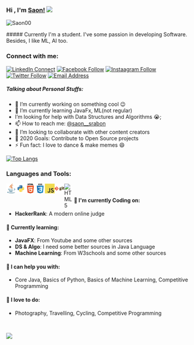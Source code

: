 ### Hi , I'm [Saon!](https://github.com/Saon00) <img src="https://media.giphy.com/media/hvRJCLFzcasrR4ia7z/giphy.gif" width="25px">
<p align="left"> <img src="https://komarev.com/ghpvc/?username=Saon00&label=Views&color=blue&style=plastic" alt="Saon00" /> </p>
##### Currently I'm a student. I've some passion in developing Software. Besides, I like ML, AI too. 

### Connect with me:
[![LinkedIn Connect](https://img.shields.io/badge/%20-SaonSikder-black?color=2b2b2b&labelColor=0e76a8&logo=linkedin&logoColor=ffffff)](https://www.linkedin.com/in/md-saon-sikder-297a57187/)
[![Facebook Follow](https://img.shields.io/badge/%20-SaonSrabon-black?color=2b2b2b&labelColor=1976d2&logo=facebook&logoColor=ffffff)](https://www.facebook.com/saon.srabon/)
[![Instaagram Follow](https://img.shields.io/badge/%20-Saon__Srabon-black?color=2b2b2b&labelColor=FD1D1D&logo=instagram&logoColor=ffffff)](https://www.instagram.com/saon__srabon/)
[![Twitter Follow](https://img.shields.io/badge/%20-Srabon-black?color=2b2b2b&labelColor=00acee&logo=twitter&logoColor=ffffff)](https://twitter.com/Srabon29776482)
[![Email Address](https://img.shields.io/badge/%20-saon22@student.du.edu-black?color=2b2b2b&labelColor=D44638&logo=gmail&logoColor=fff)](mailto:saonsrabon00@gmail.com)

##### Talking about Personal Stuffs:
- 🔭 I’m currently working on something cool :wink:
- 🌱 I’m currently learning JavaFx, ML(not regular)
- I’m looking for help with Data Structures and Algorithms 😭;
- 📫 How to reach me: [@saon__srabon](https://www.instagram.com/saon__srabon/)
- 🤝 I’m looking to collaborate with other content creators
- 🥅 2020 Goals: Contribute to Open Source projects
- ⚡ Fun fact: I love to dance & make memes 😄

[![Top Langs](https://github-readme-stats.vercel.app/api/top-langs/?username=Saon00&text_color=91c752&bg_color=1f2430&layout=compact)](https://github.com/anuraghazra/github-readme-stats)

### Languages and Tools:
<img align="left" alt="HTML5" width="26px" src="https://raw.githubusercontent.com/github/explore/80688e429a7d4ef2fca1e82350fe8e3517d3494d/topics/java/java.png" />
<img align="left" alt="HTML5" width="26px" src="https://raw.githubusercontent.com/github/explore/80688e429a7d4ef2fca1e82350fe8e3517d3494d/topics/python/python.png" />
<img align="left" alt="HTML5" width="26px" src="https://raw.githubusercontent.com/github/explore/80688e429a7d4ef2fca1e82350fe8e3517d3494d/topics/html/html.png" />
<img align="left" alt="HTML5" width="26px" src="https://raw.githubusercontent.com/github/explore/80688e429a7d4ef2fca1e82350fe8e3517d3494d/topics/css/css.png" />
<img align="left" alt="HTML5" width="26px" src="https://raw.githubusercontent.com/github/explore/80688e429a7d4ef2fca1e82350fe8e3517d3494d/topics/javascript/javascript.png" />
<img align="left" alt="HTML5" width="26px" src="https://raw.githubusercontent.com/github/explore/80688e429a7d4ef2fca1e82350fe8e3517d3494d/topics/git/git.png" />
<img align="left" alt="HTML5" width="26px" src="https://images.g2crowd.com/uploads/product/image/large_detail/large_detail_1489700459/eclipse.png" />

<br/>

#### 🔭 I'm currently Coding on:

- **HackerRank**: A modern online judge

#### 🌱 Currently learning:

- **JavaFX**: From Youtube and some other sources
- **DS & Algo**: I need some better sources in Java Language
- **Machine Learning**: From W3schools and some other sources 

#### 💬 I can help you with:

- Core Java, Basics of Python, Basics of Machine Learning, Competitive Programming

#### 📸 I love to do:

- Photography, Travelling, Cycling, Competitive Programming

<br/>


[<img align="left" width="450" src="https://github-readme-stats.vercel.app/api?username=Saon00&count_private=true&show_icons=true&title_color=e2e9ec&icon_color=38a0ff&text_color=91c752&bg_color=1f2430"/>](https://github.com/Saon00/)
